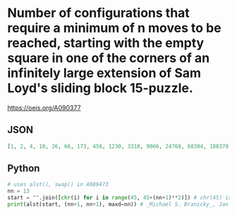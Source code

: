 # Number of configurations that require a minimum of n moves to be reached, starting with the empty square in one of the corners of an infinitely large extension of Sam Loyd's sliding block 15\-puzzle\.
https://oeis.org/A090377
## JSON
```JSON
[1, 2, 4, 10, 26, 66, 173, 456, 1230, 3318, 9066, 24768, 68304, 188370, 523083, 1452560, 4054708, 11318926]
```
## Python
```Python
# uses alst(), swap() in A089473
nn = 13
start = "".join([chr(i) for i in range(45, 45+(nn+1)**2)]) # chr(45) is "-"
print(alst(start, (nn+1, nn+1), maxd=nn)) # _Michael S. Branicky_, Jan 02 2021
```
